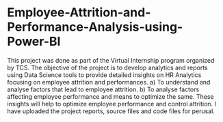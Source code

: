 # Employee-Attrition-and-Performance-Analysis-using-Power-BI
This project was done as part of the Virtual Internship program organized by TCS. The objective of the project is to develop analytics and reports using Data Science tools to provide detailed insights on HR Analytics focusing on employee attrition and performances.
a) To understand and analyse factors that lead to employee attrition.
b) To analyse factors affecting employee performance and means to optimize the same.
These insights will help to optimize employee performance and control attrition. 
I have uploaded the project reports, source files and code files for perusal.
